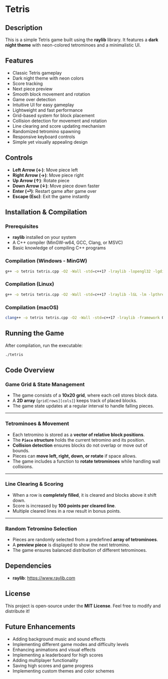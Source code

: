 # Tetris 

## Description
This is a simple Tetris game built using the **raylib** library. It features a **dark night theme** with neon-colored tetrominoes and a minimalistic UI.

## Features
- Classic Tetris gameplay
- Dark night theme with neon colors
- Score tracking
- Next piece preview
- Smooth block movement and rotation
- Game over detection
- Intuitive UI for easy gameplay
- Lightweight and fast performance
- Grid-based system for block placement
- Collision detection for movement and rotation
- Line clearing and score updating mechanism
- Randomized tetromino spawning
- Responsive keyboard controls
- Simple yet visually appealing design

## Controls
- **Left Arrow (←)**: Move piece left
- **Right Arrow (→)**: Move piece right
- **Up Arrow (↑)**: Rotate piece
- **Down Arrow (↓)**: Move piece down faster
- **Enter (⏎)**: Restart game after game over
- **Escape (Esc)**: Exit the game instantly

## Installation & Compilation
### Prerequisites
- **raylib** installed on your system
- A C++ compiler (MinGW-w64, GCC, Clang, or MSVC)
- Basic knowledge of compiling C++ programs

### Compilation (Windows - MinGW)
```sh
g++ -o tetris tetris.cpp -O2 -Wall -std=c++17 -lraylib -lopengl32 -lgdi32 -lwinmm
```

### Compilation (Linux)
```sh
g++ -o tetris tetris.cpp -O2 -Wall -std=c++17 -lraylib -lGL -lm -lpthread -ldl -lrt -lX11
```

### Compilation (macOS)
```sh
clang++ -o tetris tetris.cpp -O2 -Wall -std=c++17 -lraylib -framework OpenGL -framework Cocoa -framework IOKit -framework CoreVideo
```

## Running the Game
After compilation, run the executable:
```sh
./tetris
```

## Code Overview
### Game Grid & State Management
- The game consists of a **10x20 grid**, where each cell stores block data.
- A **2D array** (`grid[rows][cols]`) keeps track of placed blocks.
- The game state updates at a regular interval to handle falling pieces.

---

### Tetrominoes & Movement
- Each tetromino is stored as a **vector of relative block positions**.
- The **`Piece` structure** holds the current tetromino and its position.
- **Collision detection** ensures blocks do not overlap or move out of bounds.
- Pieces can **move left, right, down, or rotate** if space allows.
- The game includes a function to **rotate tetrominoes** while handling wall collisions.

---

### Line Clearing & Scoring
- When a row is **completely filled**, it is cleared and blocks above it shift down.
- Score is increased by **100 points per cleared line**.
- Multiple cleared lines in a row result in bonus points.

---

### Random Tetromino Selection
- Pieces are randomly selected from a predefined **array of tetrominoes**.
- A **preview piece** is displayed to show the next tetromino.
- The game ensures balanced distribution of different tetrominoes.

## Dependencies
- **raylib**: https://www.raylib.com

## License
This project is open-source under the **MIT License**. Feel free to modify and distribute it!

## Future Enhancements
- Adding background music and sound effects
- Implementing different game modes and difficulty levels
- Enhancing animations and visual effects
- Implementing a leaderboard for high scores
- Adding multiplayer functionality
- Saving high scores and game progress
- Implementing custom themes and color schemes
